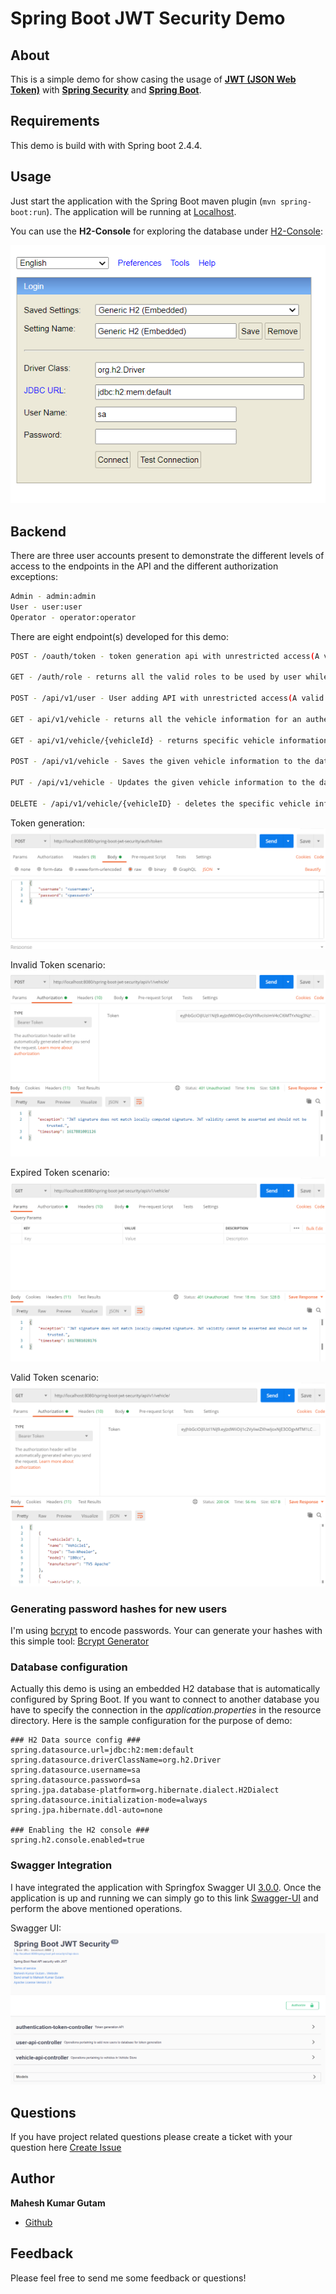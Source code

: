 # Spring Boot JWT Security Demo

## About
This is a simple demo for show casing the usage of **[JWT (JSON Web Token)](https://jwt.io)** with **[Spring Security](https://spring.io/projects/spring-security)** and
**[Spring Boot](https://spring.io/projects/spring-boot)**.

## Requirements
This demo is build with with Spring boot 2.4.4.

## Usage
Just start the application with the Spring Boot maven plugin (`mvn spring-boot:run`). The application will be 
running at [Localhost](http://localhost:8080/spring-boot-jwt-security).

You can use the **H2-Console** for exploring the database under [H2-Console](http://localhost:8080/spring-boot-jwt-security/h2-console):

![H2-console](img/h2-console.PNG?raw=true "H2-console")

## Backend
There are three user accounts present to demonstrate the different levels of access to the endpoints in
the API and the different authorization exceptions:

```bash
Admin - admin:admin
User - user:user
Operator - operator:operator
```

There are eight endpoint(s) developed for this demo:

```bash
POST - /oauth/token - token generation api with unrestricted access(A valid username and password should be passed in the request body for attaining JWT token with specific Authority)

GET - /auth/role - returns all the valid roles to be used by user while adding

POST - /api/v1/user - User adding API with unrestricted access(A valid username, password and Role should be passed in the request body)

GET - api/v1/vehicle - returns all the vehicle information for an authenticated user (a valid JWT token must be present in the request header). Any user can with authority ('ROLE_USER', 'ROLE_ADMIN', 'ROLE_OPERATOR') can access this API

GET - api/v1/vehicle/{vehicleId} - returns specific vehicle information with id for an authenticated user (a valid JWT token must be present in the request header). Any user can with authority ('ROLE_USER', 'ROLE_ADMIN', 'ROLE_OPERATOR') can access this API

POST - /api/v1/vehicle - Saves the given vehicle information to the database for an authenticated user (a valid JWT token must be present in the request header). Only Users with with 'ROLE_USER' and 'ROLE_ADMIN' authorities can perform this action.

PUT - /api/v1/vehicle - Updates the given vehicle information to the database for an authenticated user (a valid JWT token must be present in the request header). Only Users with 'ROLE_USER' and 'ROLE_ADMIN' authorities can perform this action.

DELETE - /api/v1/vehicle/{vehicleID} - deletes the specific vehicle information with id from the database for an authenticated user (a valid JWT token must be present in the request header). Only Users with 'ROLE_ADMIN' authority can perform this action.

```
Token generation:
![Token-generation](img/token-generation.PNG?raw=true "Token Generation")

Invalid Token scenario:
![Invalid Token](img/invalid-token.PNG?raw=true "Invalid Token")

Expired Token scenario:
![Expired Token](img/expired-token.PNG?raw=true "Expired Token")

Valid Token scenario:
![Valid Token](img/data-with-valid-token.PNG?raw=true "Valid Token")

### Generating password hashes for new users

I'm using [bcrypt](https://en.wikipedia.org/wiki/Bcrypt) to encode passwords. Your can generate your hashes with this simple 
tool: [Bcrypt Generator](https://www.bcrypt-generator.com)

### Database configuration

Actually this demo is using an embedded H2 database that is automatically configured by Spring Boot. If you want to connect 
to another database you have to specify the connection in the *application.properties* in the resource directory. Here is the sample configuration for the purpose of demo:

```
### H2 Data source config ###
spring.datasource.url=jdbc:h2:mem:default
spring.datasource.driverClassName=org.h2.Driver
spring.datasource.username=sa
spring.datasource.password=sa
spring.jpa.database-platform=org.hibernate.dialect.H2Dialect
spring.datasource.initialization-mode=always
spring.jpa.hibernate.ddl-auto=none

### Enabling the H2 console ### 
spring.h2.console.enabled=true

```

### Swagger Integration
I have integrated the application with Springfox Swagger UI [3.0.0](http://springfox.github.io/springfox/docs/current/). Once the 
application is up and running we can simply go to this link [Swagger-UI](http://localhost:8080/spring-boot-jwt-security/swagger-ui/) and perform the above mentioned operations.

Swagger UI:
![Swagger UI](img/swagger-ui.PNG?raw=true "Swagger UI")

## Questions
If you have project related questions please create a ticket with your question here [Create Issue](https://github.com/MaheshIare/spring-boot-jwt-security/issues)


## Author

**Mahesh Kumar Gutam**

* [Github](https://github.com/MaheshIare)

## Feedback
Please feel free to send me some feedback or questions!
